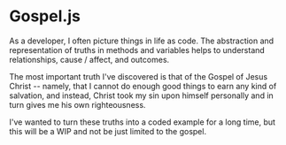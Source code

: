 # Gospel.js

As a developer, I often picture things in life as code. The abstraction and representation of truths in methods and variables helps to understand relationships, cause / affect, and outcomes.

The most important truth I've discovered is that of the Gospel of Jesus Christ -- namely, that I cannot do enough good things to earn any kind of salvation, and instead, Christ took my sin upon himself personally and in turn gives me his own righteousness. 

I've wanted to turn these truths into a coded example for a long time, but this will be a WIP and not be just limited to the gospel.